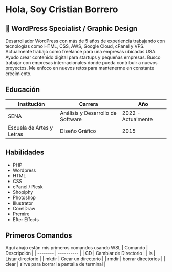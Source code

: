 # Hola, Soy Cristian Borrero

## :rocket: WordPress Specialist / Graphic Design
Desarrollador WordPress con más de 5 años de experiencia trabajando con tecnologías como HTML, CSS, AWS, Google Cloud, cPanel y VPS. Actualmente trabajo como freelance para una empresas ubicadas USA. Ayudo crear contenido digital para startups y pequeñas empresas. Busco trabajar con empresas internacionales donde pueda contribuir a nuevos proyectos. Me enfoco en nuevos retos para mantenerme en constante crecimiento.

## Educación
| Institución               | Carrera                           | Año                |
| ------------------------- | --------------------------------- | ------------------ |
| SENA                      | Análisis y Desarrollo de Software | 2022 - Actualmente |
| Escuela de Artes y Letras | Diseño Gráfico                    | 2015               |

## Habilidades
-	PHP
-	Wordpress
-	HTML
-	CSS
-	cPanel / Plesk
-	Shopiphy
-	Photoshop
-	Illustrator
-	CorelDraw
-	Premire
-	Efter Effects

## Primeros Comandos
Aquí abajo están mis primeros comandos usando WSL
| Comando | Descripción |
| -------- | ---------- |
| CD | Cambiar de Directorio |
| ls | Listar directorio |
| mkdir | Crear un directorio |
| rmdir | borrar directorios |
| clear | sirve para borrar la pantalla de terminal |
